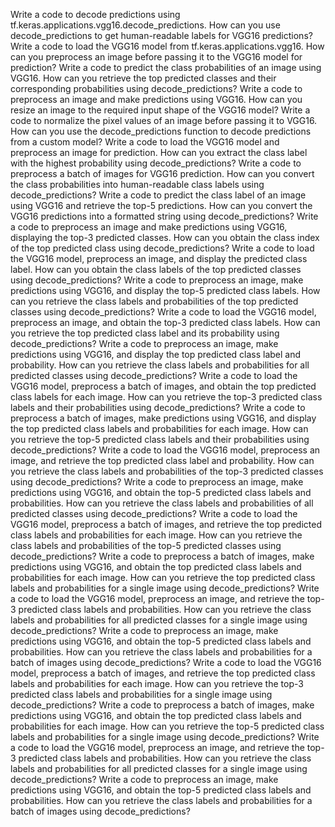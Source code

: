 Write a code to decode predictions using tf.keras.applications.vgg16.decode_predictions.
How can you use decode_predictions to get human-readable labels for VGG16 predictions?
Write a code to load the VGG16 model from tf.keras.applications.vgg16.
How can you preprocess an image before passing it to the VGG16 model for prediction?
Write a code to predict the class probabilities of an image using VGG16.
How can you retrieve the top predicted classes and their corresponding probabilities using decode_predictions?
Write a code to preprocess an image and make predictions using VGG16.
How can you resize an image to the required input shape of the VGG16 model?
Write a code to normalize the pixel values of an image before passing it to VGG16.
How can you use the decode_predictions function to decode predictions from a custom model?
Write a code to load the VGG16 model and preprocess an image for prediction.
How can you extract the class label with the highest probability using decode_predictions?
Write a code to preprocess a batch of images for VGG16 prediction.
How can you convert the class probabilities into human-readable class labels using decode_predictions?
Write a code to predict the class label of an image using VGG16 and retrieve the top-5 predictions.
How can you convert the VGG16 predictions into a formatted string using decode_predictions?
Write a code to preprocess an image and make predictions using VGG16, displaying the top-3 predicted classes.
How can you obtain the class index of the top predicted class using decode_predictions?
Write a code to load the VGG16 model, preprocess an image, and display the predicted class label.
How can you obtain the class labels of the top predicted classes using decode_predictions?
Write a code to preprocess an image, make predictions using VGG16, and display the top-5 predicted class labels.
How can you retrieve the class labels and probabilities of the top predicted classes using decode_predictions?
Write a code to load the VGG16 model, preprocess an image, and obtain the top-3 predicted class labels.
How can you retrieve the top predicted class label and its probability using decode_predictions?
Write a code to preprocess an image, make predictions using VGG16, and display the top predicted class label and probability.
How can you retrieve the class labels and probabilities for all predicted classes using decode_predictions?
Write a code to load the VGG16 model, preprocess a batch of images, and obtain the top predicted class labels for each image.
How can you retrieve the top-3 predicted class labels and their probabilities using decode_predictions?
Write a code to preprocess a batch of images, make predictions using VGG16, and display the top predicted class labels and probabilities for each image.
How can you retrieve the top-5 predicted class labels and their probabilities using decode_predictions?
Write a code to load the VGG16 model, preprocess an image, and retrieve the top predicted class label and probability.
How can you retrieve the class labels and probabilities of the top-3 predicted classes using decode_predictions?
Write a code to preprocess an image, make predictions using VGG16, and obtain the top-5 predicted class labels and probabilities.
How can you retrieve the class labels and probabilities of all predicted classes using decode_predictions?
Write a code to load the VGG16 model, preprocess a batch of images, and retrieve the top predicted class labels and probabilities for each image.
How can you retrieve the class labels and probabilities of the top-5 predicted classes using decode_predictions?
Write a code to preprocess a batch of images, make predictions using VGG16, and obtain the top predicted class labels and probabilities for each image.
How can you retrieve the top predicted class labels and probabilities for a single image using decode_predictions?
Write a code to load the VGG16 model, preprocess an image, and retrieve the top-3 predicted class labels and probabilities.
How can you retrieve the class labels and probabilities for all predicted classes for a single image using decode_predictions?
Write a code to preprocess an image, make predictions using VGG16, and obtain the top-5 predicted class labels and probabilities.
How can you retrieve the class labels and probabilities for a batch of images using decode_predictions?
Write a code to load the VGG16 model, preprocess a batch of images, and retrieve the top predicted class labels and probabilities for each image.
How can you retrieve the top-3 predicted class labels and probabilities for a single image using decode_predictions?
Write a code to preprocess a batch of images, make predictions using VGG16, and obtain the top predicted class labels and probabilities for each image.
How can you retrieve the top-5 predicted class labels and probabilities for a single image using decode_predictions?
Write a code to load the VGG16 model, preprocess an image, and retrieve the top-3 predicted class labels and probabilities.
How can you retrieve the class labels and probabilities for all predicted classes for a single image using decode_predictions?
Write a code to preprocess an image, make predictions using VGG16, and obtain the top-5 predicted class labels and probabilities.
How can you retrieve the class labels and probabilities for a batch of images using decode_predictions?